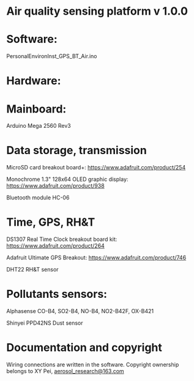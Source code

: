 # Air quality sensing platform v 1.0.0
# Software:
PersonalEnvironInst_GPS_BT_Air.ino 

# Hardware:
# Mainboard:
Arduino Mega 2560 Rev3

# Data storage, transmission
MicroSD card breakout board+: https://www.adafruit.com/product/254

Monochrome 1.3" 128x64 OLED graphic display: https://www.adafruit.com/product/938

Bluetooth module HC-06

# Time, GPS, RH&T
DS1307 Real Time Clock breakout board kit: https://www.adafruit.com/product/264

Adafruit Ultimate GPS Breakout: https://www.adafruit.com/product/746

DHT22 RH&T sensor

# Pollutants sensors:
Alphasense CO-B4, SO2-B4, NO-B4, NO2-B42F, OX-B421

Shinyei PPD42NS Dust sensor

# Documentation and copyright
Wiring connections are written in the software. Copyright ownership belongs to XY Pei, aerosol_research@163.com
